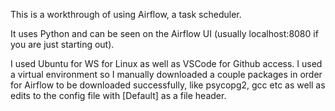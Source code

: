 This is a workthrough of using Airflow, a task scheduler. 

It uses Python and can be seen on the Airflow UI (usually localhost:8080 if you are just starting out).

I used Ubuntu for WS for Linux as well as VSCode for Github access. 
I used a virtual environment so I manually downloaded a couple packages in order for Airflow to be downloaded successfully, like psycopg2, gcc etc as well as edits to the config file with [Default] as a file header.
